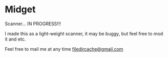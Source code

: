 # Midget
Scanner... IN PROGRESS!!!

I made this as a light-weight scanner,
it may be buggy, but feel free to mod it and etc.

Feel free to mail me at any time
filedircache@gmail.com

